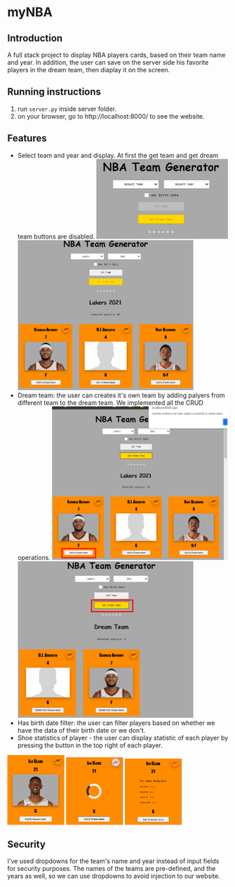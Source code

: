 # myNBA

## Introduction

A full stack project to display NBA players cards, based on their team name and year. In addition, the user can save on the server side his favorite players in the dream team, then diaplay it on the screen.

## Running instructions

1. run `server.py` inside server folder.
2. on your browser, go to http://localhost:8000/ to see the website.

## Features

- Select team and year and display. At first the get team and get dream team buttons are disabled.
  <img src="images/initial_screen.png" width="300" />
  <img src="images/peak_team.png" width="400" />
- Dream team: the user can creates it's own team by adding palyers from different team to the dream team. We implemented all the CRUD operations.
  <img src="images/add_to_dream_team.png" width="400" />
  <img src="images/remove_from_dream_team.png" width="400" />
- Has birth date filter: the user can filter players based on whether we have the data of their birth date or we don't.
- Shoe statistics of player - the user can display statistic of each player by pressing the button in the top right of each player.
<p float="left">
  <img src="images/get_stats1.png" width="130" />
  <img src="images/get_stats2.png" width="130" />
  <img src="images/get_stats3.png" width="130" />
</p>

## Security

I've used dropdowns for the team's name and year instead of input fields for security purposes. The names of the teams are pre-defined, and the years as well, so we can use dropdowns to avoid injection to our website.
